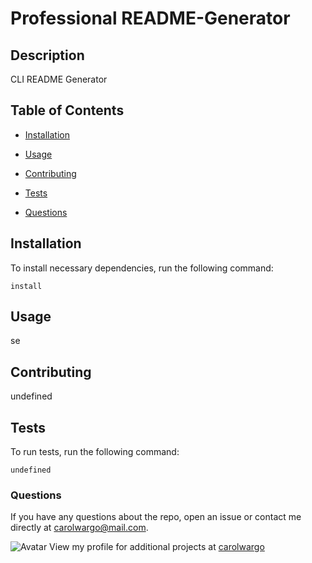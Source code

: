 # Professional README-Generator



## Description

CLI README Generator

## Table of Contents

* [Installation](#installation)
* [Usage](#usage)
* [Contributing](#contributing)
* [Tests](#tests)
 
* [Questions](#questions)

## Installation

To install necessary dependencies, run the following command:

```
install 
```

## Usage

se

## Contributing

undefined

## Tests

To run tests, run the following command:

```
undefined
```


### Questions

If you have any questions about the repo, open an issue or contact me directly at [carolwargo@mail.com](mailto:carolwargo@mail.com). 

![Avatar](undefined&s=100) 
View my profile for additional projects at [carolwargo](https://github.com/carolwargo)